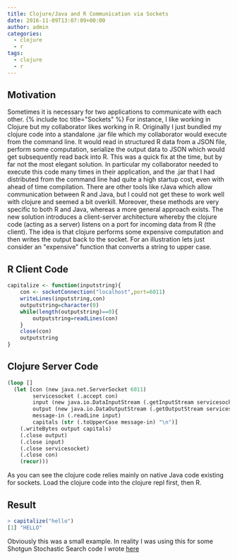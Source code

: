 ```yaml
---
title: Clojure/Java and R Communication via Sockets
date: 2016-11-09T13:07:09+00:00
author: admin
categories:
  - clojure
  - r
tags:
  - clojure
  - r
---
```


## Motivation
Sometimes it is necessary for two applications to communicate with each other. 
{% include toc title="Sockets" %}
For instance, I like working in Clojure but my collaborator likes working in R. 
Originally I just bundled my clojure code into a standalone .jar file which my collaborator would execute from the command line. 
It would read in structured R data from a JSON file, perform some computation, serialize the output data to JSON which would get subsequently read back into R. 
This was a quick fix at the time, but by far not the most elegant solution. 
In particular my collaborator needed to execute this code many times in their application, and the .jar that I had distributed from the command line had quite a high startup cost, even with ahead of time compilation.
There are other tools like rJava which allow communication between R and Java, but I could not get these to work well with clojure and seemed a bit overkill. 
Moreover, these methods are very specific to both R and Java, whereas a more general approach exists.
The new solution introduces a client-server architecture whereby the clojure code (acting as a server) listens on a port for incoming data from R (the client). 
The idea is that clojure performs some expensive computation and then writes the output back to the socket. 
For an illustration lets just consider an "expensive" function that converts a string to upper case. 

## R Client Code
```r
capitalize <- function(inputstring){
	con <- socketConnection("localhost",port=6011)
	writeLines(inputstring,con)
	outputstring=character(0)
	while(length(outputstring)==0){
		outputstring=readLines(con)
	}
	close(con)
	outputstring
}
```

## Clojure Server Code
```clojure
(loop []
  (let [con (new java.net.ServerSocket 6011)
        servicesocket (.accept con)
        input (new java.io.DataInputStream (.getInputStream servicesocket))
        output (new java.io.DataOutputStream (.getOutputStream servicesocket))
        message-in (.readLine input)
        capitals (str (.toUpperCase message-in) "\n")]
    (.writeBytes output capitals)
    (.close output)
    (.close input)
    (.close servicesocket)
    (.close con)
    (recur)))
```
As you can see the clojure code relies mainly on native Java code existing for sockets. Load the clojure code into the clojure repl first, then R.

## Result
```r
> capitalize("hello")
[1] "HELLO"
```

Obviously this was a small example. In reality I was using this for some Shotgun Stochastic Search code I wrote [here](https://github.com/michaellindon/sss4clj)
